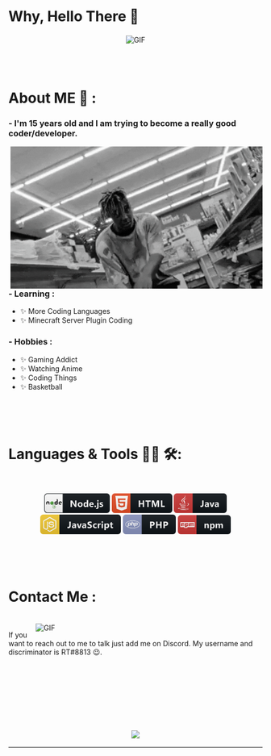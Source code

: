 # Why, Hello There 👋

<div align="center">
<img hight="300" width="700" alt="GIF" align="center" src="https://giffiles.alphacoders.com/210/210396.gif">
</div>

</br>
</br>
</br>


# About ME 💬 :

### - I'm 15 years old and I am trying to become a really good coder/developer.

<img hight="400" width="500" alt="GIF" align="right" src="https://github.com/rtgamingwdt/rtgamingwdt/blob/master/assets/juice-wrld.gif">

### - Learning :
- ✨ More Coding Languages
- ✨ Minecraft Server Plugin Coding

### - Hobbies : 
- ✨ Gaming Addict
- ✨ Watching Anime
- ✨ Coding Things
- ✨ Basketball

</br>
</br>
</br>



# Languages & Tools 👨‍💻 🛠:
</br>

<p align="center">

<!-- For more icons please follow  https://github.com/MikeCodesDotNET/ColoredBadges -->
<img src="https://github.com/MikeCodesDotNET/ColoredBadges/raw/master/svg/dev/frameworks/nodejs.svg" alt="nodejs" width="130" hight="200">
<img src="https://github.com/MikeCodesDotNET/ColoredBadges/raw/master/svg/dev/languages/html.svg" alt="html"  width="120" hight="50">
<img src="https://github.com/MikeCodesDotNET/ColoredBadges/raw/master/svg/dev/languages/java.svg" alt="java" width="105" hight="150">
<img src="https://github.com/MikeCodesDotNET/ColoredBadges/raw/master/svg/dev/languages/js.svg" alt="js" width="160" hight="230">
<img src="https://github.com/MikeCodesDotNET/ColoredBadges/raw/master/svg/dev/languages/php.svg" alt="php" width="105" hight="50">
<img src="https://github.com/MikeCodesDotNET/ColoredBadges/raw/master/svg/dev/services/npm.svg" alt="npm" width="105" hight="50">
</p>
</br>
</br>
</br>



# Contact Me :

<p>
 </br>


<img hight="320" width="450" align="right" alt="GIF" src="https://giffiles.alphacoders.com/125/125060.gif">


If you want to reach out to me to talk just add me on Discord. My username and discriminator is RT#8813 😉.
 </p>
</br>
</br>
</br>
</br>
</br>
</br>
</br>



<p align="center" >  
  <a href="https://github.com/rtgamingwdt/github-readme-stats"> 
<img  src="https://github-readme-stats.vercel.app/api?username=rtgamingwdt&&show_icons=true&include_all_commits=true&theme=blue"/>
  </a>
  </p>

*************

